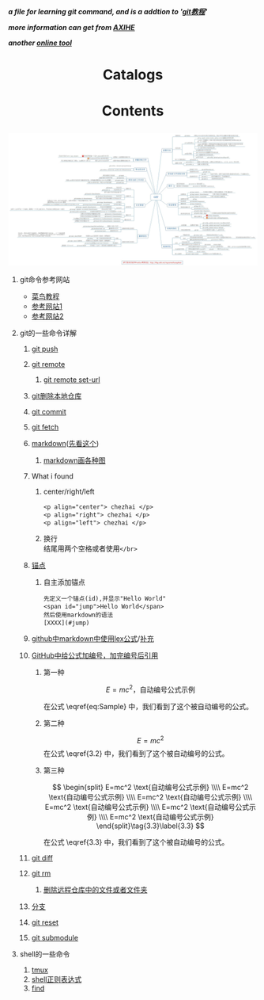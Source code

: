 ***a file for learning git command, and is a addtion to '[git教程](https://www.runoob.com/git/git-tutorial.html)'***

***more information can get from [AXIHE](https://www.axihe.com/markdown-deu/markdown-hello/markdown-tutorial.html)***

***another [online tool](http://mahua.jser.me/)***

# <p align="center"> Catalogs </p> 



# <p align="center"> Contents </p>

![alt github命令总结图](./pictures/git命令.jpg)</br> 
1.  git命令参考网站</br> 
    +  [菜鸟教程](https://www.runoob.com/git/git-tutorial.html)</br>
    +  [参考网站1](https://www.jianshu.com/p/93318220cdce)</br>
    +  [参考网站2](https://www.imooc.com/article/2733)</br>
2.  git的一些命令详解   
    1.  [git push](https://blog.csdn.net/hobhunter/article/details/79463168)   
    2.  [git remote](https://www.cnblogs.com/irocker/p/git-remote.html)  
        1. [git remote set-url](https://blog.csdn.net/lamp_yang_3533/article/details/80379246)   
    3.  [git删除本地仓库](https://www.cnblogs.com/zgcr654321/p/9655543.html)   
    4.  [git commit](https://www.cnblogs.com/qianqiannian/p/6005628.html)   
    5.  [git fetch](https://www.cnblogs.com/chenlogin/p/6592228.html)   
    6.  [markdown](https://www.runoob.com/markdown/md-tutorial.html)([先看这个](https://www.runoob.com/markdown/md-tutorial.html))   
        1.  [markdown画各种图](https://blog.csdn.net/lis_12/article/details/80693975)   
    7.  What i found   
        1.  center/right/left  

            ```
            <p align="center"> chezhai </p>
            <p align="right"> chezhai </p>
            <p align="left"> chezhai </p>
            ```     

        2.  换行   
结尾用两个空格或者使用`</br>`   
    8.  [锚点](https://my.oschina.net/antsky/blog/1475173?utm\_medium=referral)   
        1.  自主添加锚点  

            ```
            先定义一个锚点(id),并显示"Hello World"
            <span id="jump">Hello World</span>
            然后使用markdown的语法
            [XXXX](#jump)
            ```   

    9.  [github中markdown中使用lex公式](https://www.jianshu.com/p/25f0139637b7)\/[补充](https://www.zybuluo.com/codeep/note/163962#1%E5%A6%82%E4%BD%95%E8%BE%93%E5%85%A5%E4%B8%80%E4%B8%AA%E6%96%B9%E7%A8%8B%E5%BC%8F%E5%BA%8F%E5%88%97)    
    0.  [GitHub中给公式加编号，加完编号后引用](https://blog.csdn.net/Mage\_EE/article/details/75331889)   
        1.  第一种    

            $$
            \begin{equation}
            E=mc^2 \text{，自动编号公式示例}
            \label{eq:Sample}
            \end{equation}
            $$

            在公式 \eqref{eq:Sample} 中，我们看到了这个被自动编号的公式。  
        2.  第二种   

            $$
            E=mc^2 \tag{3.2}\label{3.2}
            $$
            在公式 \eqref{3.2} 中，我们看到了这个被自动编号的公式。</br>

        3.  第三种   

             $$
             \begin{split}
             E=mc^2 \text{自动编号公式示例} \\\\ 
             E=mc^2 \text{自动编号公式示例} \\\\
             E=mc^2 \text{自动编号公式示例} \\\\
             E=mc^2 \text{自动编号公式示例} \\\\
             E=mc^2 \text{自动编号公式示例} \\\\
             E=mc^2 \text{自动编号公式示例}
             \end{split}\tag{3.3}\label{3.3}
             $$

            在公式 \eqref{3.3} 中，我们看到了这个被自动编号的公式。</br>

    1.  [git diff](https://www.cnblogs.com/qianqiannian/p/6010219.html)   
    2.  [git rm](https://www.cnblogs.com/everfight/p/git\_rm\_usage.html)   
        1. [删除远程仓库中的文件或者文件夹](https://blog.csdn.net/qq_31267183/article/details/86287057)   
    3.  [分支](https://git-scm.com/book/zh/v1/Git-%E5%88%86%E6%94%AF)   
    4.  [git reset](https://blog.csdn.net/y491887095/article/details/79486328)
    5.  [git submodule](https://segmentfault.com/a/1190000020297996?utm\_source=tag-newest)  

3.  shell的一些命令   
    1.  [tmux](http://www.ruanyifeng.com/blog/2019/10/tmux.html)    
    2.  [shell正则表达式](https://man.linuxde.net/docs/shell\_regex.html)
    3.  [find](https://blog.csdn.net/stepbystepto/article/details/80851466)  
